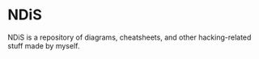 # NDiS
NDiS is a repository of diagrams, cheatsheets, and other hacking-related stuff made by myself.
